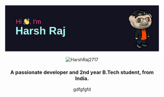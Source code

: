 <p align="center"> <img src="Assets/header.png" alt="HarshRaj2717" /> </p>

<p align="center"> <img src="https://komarev.com/ghpvc/?username=harshraj2717&color=fa418b&style=for-the-badge" alt="HarshRaj2717" /> </p>

<h3 align="center">A passionate developer and 2nd year B.Tech student, from India.</h3>

<p align="center">gdfgfgfd</p>
